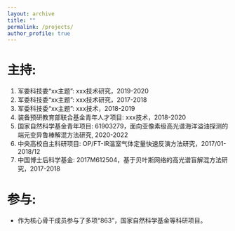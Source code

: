```yaml
---
layout: archive
title: ""
permalink: /projects/
author_profile: true
---
```



# 主持:
1. 军委科技委“xx主题”: xxx技术研究，2019-2020
2. 军委科技委“xx主题”: xxx技术研究，2017-2018
3. 军委科技委“xx主题”: xxx技术，2018-2019
4. 装备预研教育部联合基金青年人才项目: xxx技术，2018-2020
5. 国家自然科学基金青年项目: 61903279，面向亚像素级高光谱海洋溢油探测的端元变异鲁棒解混方法研究, 2020-2022
6. 中央高校自主科研项目: OP/FT-IR温室气体定量快速反演方法研究，2017/01-2018/12
7. 中国博士后科学基金: 2017M612504，基于贝叶斯网络的高光谱盲解混方法研究，2017-2018

# 参与:
* 作为核心骨干成员参与了多项“863”，国家自然科学基金等科研项目。